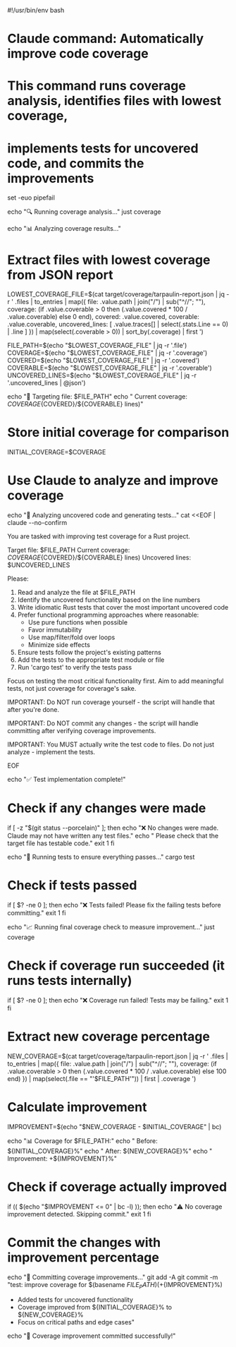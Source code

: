 #!/usr/bin/env bash
# Claude command: Automatically improve code coverage
# This command runs coverage analysis, identifies files with lowest coverage,
# implements tests for uncovered code, and commits the improvements

set -euo pipefail

echo "🔍 Running coverage analysis..."
just coverage

echo "📊 Analyzing coverage results..."
# Extract files with lowest coverage from JSON report
LOWEST_COVERAGE_FILE=$(cat target/coverage/tarpaulin-report.json | jq -r '
  .files 
  | to_entries 
  | map({
      file: .value.path | join("/") | sub("^//"; ""),
      coverage: (if .value.coverable > 0 then (.value.covered * 100 / .value.coverable) else 0 end),
      covered: .value.covered,
      coverable: .value.coverable,
      uncovered_lines: [
        .value.traces[] 
        | select(.stats.Line == 0) 
        | .line
      ]
    })
  | map(select(.coverable > 0))
  | sort_by(.coverage)
  | first
')

FILE_PATH=$(echo "$LOWEST_COVERAGE_FILE" | jq -r '.file')
COVERAGE=$(echo "$LOWEST_COVERAGE_FILE" | jq -r '.coverage')
COVERED=$(echo "$LOWEST_COVERAGE_FILE" | jq -r '.covered')
COVERABLE=$(echo "$LOWEST_COVERAGE_FILE" | jq -r '.coverable')
UNCOVERED_LINES=$(echo "$LOWEST_COVERAGE_FILE" | jq -r '.uncovered_lines | @json')

echo "📁 Targeting file: $FILE_PATH"
echo "   Current coverage: ${COVERAGE}% (${COVERED}/${COVERABLE} lines)"

# Store initial coverage for comparison
INITIAL_COVERAGE=$COVERAGE

# Use Claude to analyze and improve coverage
echo "🤖 Analyzing uncovered code and generating tests..."
cat <<EOF | claude --no-confirm

You are tasked with improving test coverage for a Rust project. 

Target file: $FILE_PATH
Current coverage: ${COVERAGE}% (${COVERED}/${COVERABLE} lines)
Uncovered lines: $UNCOVERED_LINES

Please:
1. Read and analyze the file at $FILE_PATH
2. Identify the uncovered functionality based on the line numbers
3. Write idiomatic Rust tests that cover the most important uncovered code
4. Prefer functional programming approaches where reasonable:
   - Use pure functions when possible
   - Favor immutability
   - Use map/filter/fold over loops
   - Minimize side effects
5. Ensure tests follow the project's existing patterns
6. Add the tests to the appropriate test module or file
7. Run 'cargo test' to verify the tests pass

Focus on testing the most critical functionality first. Aim to add meaningful tests, not just coverage for coverage's sake.

IMPORTANT: Do NOT run coverage yourself - the script will handle that after you're done.

IMPORTANT: Do NOT commit any changes - the script will handle committing after verifying coverage improvements.

IMPORTANT: You MUST actually write the test code to files. Do not just analyze - implement the tests.

EOF

echo "✅ Test implementation complete!"

# Check if any changes were made
if [ -z "$(git status --porcelain)" ]; then
    echo "❌ No changes were made. Claude may not have written any test files."
    echo "   Please check that the target file has testable code."
    exit 1
fi

echo "🧪 Running tests to ensure everything passes..."
cargo test

# Check if tests passed
if [ $? -ne 0 ]; then
    echo "❌ Tests failed! Please fix the failing tests before committing."
    exit 1
fi

echo "📈 Running final coverage check to measure improvement..."
just coverage

# Check if coverage run succeeded (it runs tests internally)
if [ $? -ne 0 ]; then
    echo "❌ Coverage run failed! Tests may be failing."
    exit 1
fi

# Extract new coverage percentage
NEW_COVERAGE=$(cat target/coverage/tarpaulin-report.json | jq -r '
  .files 
  | to_entries 
  | map({
      file: .value.path | join("/") | sub("^//"; ""),
      coverage: (if .value.coverable > 0 then (.value.covered * 100 / .value.coverable) else 100 end)
    })
  | map(select(.file == "'$FILE_PATH'"))
  | first
  | .coverage
')

# Calculate improvement
IMPROVEMENT=$(echo "$NEW_COVERAGE - $INITIAL_COVERAGE" | bc)

echo "📊 Coverage for $FILE_PATH:"
echo "   Before: ${INITIAL_COVERAGE}%"
echo "   After:  ${NEW_COVERAGE}%"
echo "   Improvement: +${IMPROVEMENT}%"

# Check if coverage actually improved
if (( $(echo "$IMPROVEMENT <= 0" | bc -l) )); then
    echo "⚠️  No coverage improvement detected. Skipping commit."
    exit 1
fi

# Commit the changes with improvement percentage
echo "💾 Committing coverage improvements..."
git add -A
git commit -m "test: improve coverage for $(basename $FILE_PATH) (+${IMPROVEMENT}%)

- Added tests for uncovered functionality
- Coverage improved from ${INITIAL_COVERAGE}% to ${NEW_COVERAGE}%
- Focus on critical paths and edge cases"

echo "🎉 Coverage improvement committed successfully!"